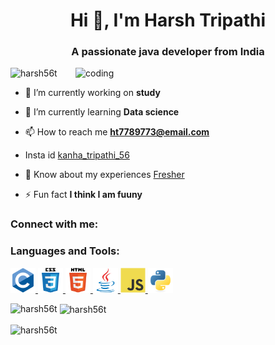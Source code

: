 <h1 align="center">Hi 👋, I'm Harsh Tripathi</h1>
<h3 align="center">A passionate java developer from India</h3>
<img align = "right"alt="coding"width="400" src="https://camo.githubusercontent.com/7eb44783ce417ae7261fbcea3b9aa6a71a281326b36e62becd958a685e3b3ab0/68747470733a2f2f6d69726f2e6d656469756d2e636f6d2f6d61782f3634302f312a6c684f617833635a4154475a774568473075545952412e676966">

<p align="left"> <img src="https://komarev.com/ghpvc/?username=harsh56t&label=Profile%20views&color=0e75b6&style=flat" alt="harsh56t" height = "400" breadth ="300"/> </p>

- 🔭 I’m currently working on **study**

- 🌱 I’m currently learning **Data science**

- 📫 How to reach me **ht7789773@email.com**
- Insta id [kanha_tripathi_56](kanha_tripathi_56)
- 📄 Know about my experiences [Fresher](Fresher)

- ⚡ Fun fact **I think I am fuuny**

<h3 align="left">Connect with me:</h3>
<p align="left">
</p>

<h3 align="left">Languages and Tools:</h3>
<p align="left"> <a href="https://www.cprogramming.com/" target="_blank" rel="noreferrer"> <img src="https://raw.githubusercontent.com/devicons/devicon/master/icons/c/c-original.svg" alt="c" width="40" height="40"/> </a> <a href="https://www.w3schools.com/css/" target="_blank" rel="noreferrer"> <img src="https://raw.githubusercontent.com/devicons/devicon/master/icons/css3/css3-original-wordmark.svg" alt="css3" width="40" height="40"/> </a> <a href="https://www.w3.org/html/" target="_blank" rel="noreferrer"> <img src="https://raw.githubusercontent.com/devicons/devicon/master/icons/html5/html5-original-wordmark.svg" alt="html5" width="40" height="40"/> </a> <a href="https://www.java.com" target="_blank" rel="noreferrer"> <img src="https://raw.githubusercontent.com/devicons/devicon/master/icons/java/java-original.svg" alt="java" width="40" height="40"/> </a> <a href="https://developer.mozilla.org/en-US/docs/Web/JavaScript" target="_blank" rel="noreferrer"> <img src="https://raw.githubusercontent.com/devicons/devicon/master/icons/javascript/javascript-original.svg" alt="javascript" width="40" height="40"/> </a> <a href="https://www.python.org" target="_blank" rel="noreferrer"> <img src="https://raw.githubusercontent.com/devicons/devicon/master/icons/python/python-original.svg" alt="python" width="40" height="40"/> </a> </p>

<p><img align="left" src="https://github-readme-stats.vercel.app/api/top-langs?username=harsh56t&show_icons=true&locale=en&layout=compact" alt="harsh56t" /></p>

<p>&nbsp;<img align="center" src="https://github-readme-stats.vercel.app/api?username=harsh56t&show_icons=true&locale=en" alt="harsh56t" /></p>

<p><img align="center" src="https://github-readme-streak-stats.herokuapp.com/?user=harsh56t&" alt="harsh56t" /></p>
